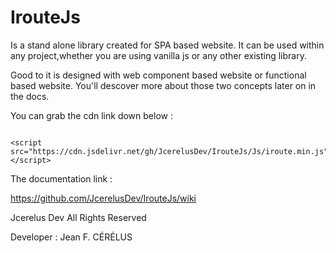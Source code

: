 # IrouteJs
Is a stand alone library created for SPA based website.
It can be used within any project,whether you are using vanilla js or any other existing library.

Good to it is designed with web component based website or functional based website.
You'll descover more about those two concepts later on in the docs.


You can grab the cdn link down below :
<pre><code>
&lt;script src="https://cdn.jsdelivr.net/gh/JcerelusDev/IrouteJs/Js/iroute.min.js"&gt;&lt;/script&gt;
</code></pre>
The documentation link :

https://github.com/JcerelusDev/IrouteJs/wiki



Jcerelus Dev All Rights Reserved 

Developer : Jean F. CÉRÉLUS
